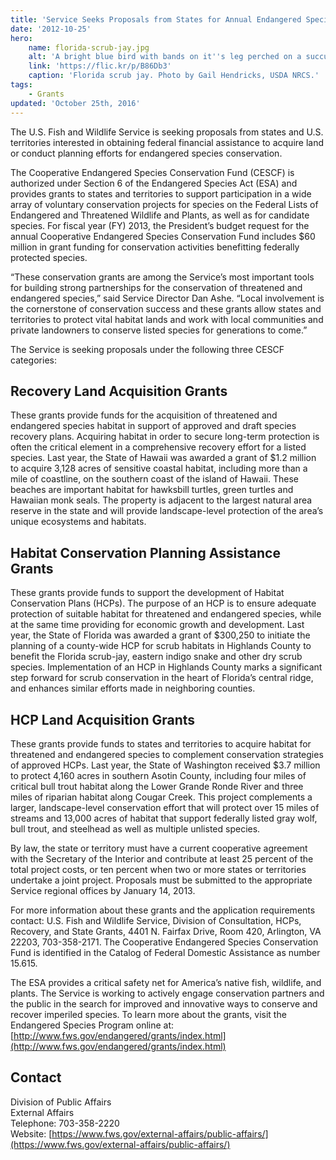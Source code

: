 ```yaml
---
title: 'Service Seeks Proposals from States for Annual Endangered Species Grants'
date: '2012-10-25'
hero:
    name: florida-scrub-jay.jpg
    alt: 'A bright blue bird with bands on it''s leg perched on a succulent shrub.'
    link: 'https://flic.kr/p/B86Db3'
    caption: 'Florida scrub jay. Photo by Gail Hendricks, USDA NRCS.'
tags:
    - Grants
updated: 'October 25th, 2016'
---
```


The U.S. Fish and Wildlife Service is seeking proposals from states and U.S. territories interested in obtaining federal financial assistance to acquire land or conduct planning efforts for endangered species conservation.  

The Cooperative Endangered Species Conservation Fund (CESCF) is authorized under Section 6 of the Endangered Species Act (ESA) and provides grants to states and territories to support participation in a wide array of voluntary conservation projects for species on the Federal Lists of Endangered and Threatened Wildlife and Plants, as well as for candidate species. For fiscal year (FY) 2013, the President’s budget request for the annual Cooperative Endangered Species Conservation Fund includes $60 million in grant funding for conservation activities benefitting federally protected species.  

“These conservation grants are among the Service’s most important tools for building strong partnerships for the conservation of threatened and endangered species,” said Service Director Dan Ashe. “Local involvement is the cornerstone of conservation success and these grants allow states and territories to protect vital habitat lands and work with local communities and private landowners to conserve listed species for generations to come.”  

The Service is seeking proposals under the following three CESCF categories:  

## Recovery Land Acquisition Grants

These grants provide funds for the acquisition of threatened and endangered species habitat in support of approved and draft species recovery plans. Acquiring habitat in order to secure long-term protection is often the critical element in a comprehensive recovery effort for a listed species. Last year, the State of Hawaii was awarded a grant of $1.2 million to acquire 3,128 acres of sensitive coastal habitat, including more than a mile of coastline, on the southern coast of the island of Hawaii. These beaches are important habitat for hawksbill turtles, green turtles and Hawaiian monk seals. The property is adjacent to the largest natural area reserve in the state and will provide landscape-level protection of the area’s unique ecosystems and habitats.  

## Habitat Conservation Planning Assistance Grants

These grants provide funds to support the development of Habitat Conservation Plans (HCPs). The purpose of an HCP is to ensure adequate protection of suitable habitat for threatened and endangered species, while at the same time providing for economic growth and development. Last year, the State of Florida was awarded a grant of $300,250 to initiate the planning of a county-wide HCP for scrub habitats in Highlands County to benefit the Florida scrub-jay, eastern indigo snake and other dry scrub species. Implementation of an HCP in Highlands County marks a significant step forward for scrub conservation in the heart of Florida’s central ridge, and enhances similar efforts made in neighboring counties.  

## HCP Land Acquisition Grants

These grants provide funds to states and territories to acquire habitat for threatened and endangered species to complement conservation strategies of approved HCPs. Last year, the State of Washington received $3.7 million to protect 4,160 acres in southern Asotin County, including four miles of critical bull trout habitat along the Lower Grande Ronde River and three miles of riparian habitat along Cougar Creek. This project complements a larger, landscape-level conservation effort that will protect over 15 miles of streams and 13,000 acres of habitat that support federally listed gray wolf, bull trout, and steelhead as well as multiple unlisted species.  

By law, the state or territory must have a current cooperative agreement with the Secretary of the Interior and contribute at least 25 percent of the total project costs, or ten percent when two or more states or territories undertake a joint project. Proposals must be submitted to the appropriate Service regional offices by January 14, 2013.  

For more information about these grants and the application requirements contact: U.S. Fish and Wildlife Service, Division of Consultation, HCPs, Recovery, and State Grants, 4401 N. Fairfax Drive, Room 420, Arlington, VA 22203, 703-358-2171\. The Cooperative Endangered Species Conservation Fund is identified in the Catalog of Federal Domestic Assistance as number 15.615.  

The ESA provides a critical safety net for America’s native fish, wildlife, and plants. The Service is working to actively engage conservation partners and the public in the search for improved and innovative ways to conserve and recover imperiled species. To learn more about the grants, visit the Endangered Species Program online at: [http://www.fws.gov/endangered/grants/index.html](http://www.fws.gov/endangered/grants/index.html)

## Contact

Division of Public Affairs  
External Affairs  
Telephone: 703-358-2220  
Website: [https://www.fws.gov/external-affairs/public-affairs/](https://www.fws.gov/external-affairs/public-affairs/)
